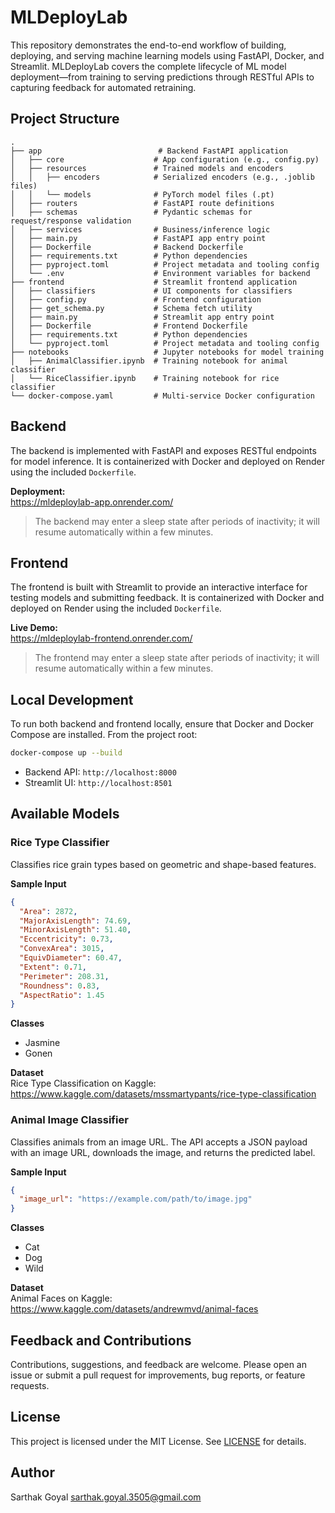 # MLDeployLab

This repository demonstrates the end-to-end workflow of building, deploying, and serving machine learning models using FastAPI, Docker, and Streamlit. MLDeployLab covers the complete lifecycle of ML model deployment—from training to serving predictions through RESTful APIs to capturing feedback for automated retraining.

## Project Structure

```
.
├── app                          # Backend FastAPI application
│   ├── core                    # App configuration (e.g., config.py)
│   ├── resources               # Trained models and encoders
│   │   ├── encoders            # Serialized encoders (e.g., .joblib files)
│   │   └── models              # PyTorch model files (.pt)
│   ├── routers                 # FastAPI route definitions
│   ├── schemas                 # Pydantic schemas for request/response validation
│   ├── services                # Business/inference logic
│   ├── main.py                 # FastAPI app entry point
│   ├── Dockerfile              # Backend Dockerfile
│   ├── requirements.txt        # Python dependencies
│   ├── pyproject.toml          # Project metadata and tooling config
│   └── .env                    # Environment variables for backend
├── frontend                    # Streamlit frontend application
│   ├── classifiers             # UI components for classifiers
│   ├── config.py               # Frontend configuration
│   ├── get_schema.py           # Schema fetch utility
│   ├── main.py                 # Streamlit app entry point
│   ├── Dockerfile              # Frontend Dockerfile
│   ├── requirements.txt        # Python dependencies
│   └── pyproject.toml          # Project metadata and tooling config
├── notebooks                   # Jupyter notebooks for model training
│   ├── AnimalClassifier.ipynb  # Training notebook for animal classifier
│   └── RiceClassifier.ipynb    # Training notebook for rice classifier
└── docker-compose.yaml         # Multi-service Docker configuration

````

## Backend

The backend is implemented with FastAPI and exposes RESTful endpoints for model inference. It is containerized with Docker and deployed on Render using the included `Dockerfile`.

**Deployment:**  
https://mldeploylab-app.onrender.com/

> The backend may enter a sleep state after periods of inactivity; it will resume automatically within a few minutes.

## Frontend

The frontend is built with Streamlit to provide an interactive interface for testing models and submitting feedback. It is containerized with Docker and deployed on Render using the included `Dockerfile`.

**Live Demo:**  
https://mldeploylab-frontend.onrender.com/

> The frontend may enter a sleep state after periods of inactivity; it will resume automatically within a few minutes.

## Local Development

To run both backend and frontend locally, ensure that Docker and Docker Compose are installed. From the project root:

```bash
docker-compose up --build
````

* Backend API: `http://localhost:8000`
* Streamlit UI: `http://localhost:8501`

## Available Models

### Rice Type Classifier

Classifies rice grain types based on geometric and shape-based features.

**Sample Input**

```json
{
  "Area": 2872,
  "MajorAxisLength": 74.69,
  "MinorAxisLength": 51.40,
  "Eccentricity": 0.73,
  "ConvexArea": 3015,
  "EquivDiameter": 60.47,
  "Extent": 0.71,
  "Perimeter": 208.31,
  "Roundness": 0.83,
  "AspectRatio": 1.45
}
```

**Classes**

- Jasmine
- Gonen 

**Dataset**  
Rice Type Classification on Kaggle: https://www.kaggle.com/datasets/mssmartypants/rice-type-classification


### Animal Image Classifier

Classifies animals from an image URL. The API accepts a JSON payload with an image URL, downloads the image, and returns the predicted label.

**Sample Input**

```json
{
  "image_url": "https://example.com/path/to/image.jpg"
}
```

**Classes**

- Cat  
- Dog  
- Wild  

**Dataset**  
Animal Faces on Kaggle: https://www.kaggle.com/datasets/andrewmvd/animal-faces

## Feedback and Contributions

Contributions, suggestions, and feedback are welcome. Please open an issue or submit a pull request for improvements, bug reports, or feature requests.

## License

This project is licensed under the MIT License. See [LICENSE](LICENSE) for details.

## Author

Sarthak Goyal
[sarthak.goyal.3505@gmail.com](mailto:sarthak.goyal.3505@gmail.com)

